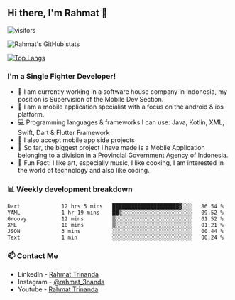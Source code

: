 ## Hi there, I'm Rahmat 👋
![visitors](https://visitor-badge.glitch.me/badge?page_id=https://github.com/rahmat3nanda/)

![Rahmat's GitHub stats](https://github-readme-stats.vercel.app/api?username=rahmat3nanda&count_private=true&show_icons=true&theme=radical)

[![Top Langs](https://github-readme-stats.vercel.app/api/top-langs/?username=rahmat3nanda&show_icons=true&theme=radical&layout=compact)](https://github.com/rahmat3nanda/github-readme-stats)

### I'm a Single Fighter Developer!
- :office: I am currently working in a software house company in Indonesia, my position is Supervision of the Mobile Dev Section.
- :iphone: I am a mobile application specialist with a focus on the android & ios platform.
- :computer: Programming languages & frameworks I can use: Java, Kotlin, XML, Swift, Dart & Flutter Framework
- :handshake: I also accept mobile app side projects
- :police_car: So far, the biggest project I have made is a Mobile Application belonging to a division in a Provincial Government Agency of Indonesia.
- :notebook: Fun Fact: I like art, especially music, I like cooking, I am interested in the world of technology and also like coding.

### 📊 Weekly development breakdown

<!--START_SECTION:waka-->

```text
Dart             12 hrs 5 mins   █████████████████████▓░░░   86.54 %
YAML             1 hr 19 mins    ██▒░░░░░░░░░░░░░░░░░░░░░░   09.52 %
Groovy           12 mins         ▒░░░░░░░░░░░░░░░░░░░░░░░░   01.52 %
XML              10 mins         ▒░░░░░░░░░░░░░░░░░░░░░░░░   01.21 %
JSON             3 mins          ░░░░░░░░░░░░░░░░░░░░░░░░░   00.44 %
Text             1 min           ░░░░░░░░░░░░░░░░░░░░░░░░░   00.24 %
```

<!--END_SECTION:waka-->

### 📫 Contact Me
- LinkedIn - [Rahmat Trinanda](https://www.linkedin.com/in/rahmat-trinanda/)
- Instagram - [@rahmat_3nanda](https://www.instagram.com/rahmat_3nanda/)
- Youtube - [Rahmat Trinanda](https://www.youtube.com/channel/UCmhq5_o2cDpYsTtBl24XEAw)
